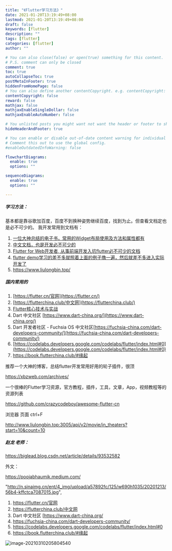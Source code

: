 ```yaml
---
title: "《Flutter学习方法》"
date: 2021-01-20T13:19:49+08:00
lastmod: 2021-01-20T13:19:49+08:00
draft: false
keywords: [flutter]
description: ""
tags: [flutter]
categories: [flutter]
author: ""

# You can also close(false) or open(true) something for this content.
# P.S. comment can only be closed
comment: true
toc: true
autoCollapseToc: true
postMetaInFooter: true
hiddenFromHomePage: false
# You can also define another contentCopyright. e.g. contentCopyright: "This is another copyright."
contentCopyright: false
reward: false
mathjax: false
mathjaxEnableSingleDollar: false
mathjaxEnableAutoNumber: false

# You unlisted posts you might want not want the header or footer to show
hideHeaderAndFooter: true

# You can enable or disable out-of-date content warning for individual post.
# Comment this out to use the global config.
#enableOutdatedInfoWarning: false

flowchartDiagrams:
  enable: true
  options: ""

sequenceDiagrams: 
  enable: true
  options: ""

---
```


##### 学习方法：

基本都是靠谷歌加百度，百度不到换种姿势继续百度，找到为止。但查看文档定也是必不可少的。 我开发常用到文档有：

1. [ 一位大神总结的电子书，常用的Widget布局使用及方法和属性都有](https://book.flutterchina.club/chapter1/mobile_development_intro.html)
2. [中文文档，也是开发必不可少的](https://flutterchina.club/widgets/basics/)
3. [Flutter for Web开发者, 从事前端开发入坑flutter必不可少的文档](https://flutterchina.club/web-analogs/)
4. [flutter demo学习的差不多就照着上面的例子撸一遍，然后就差不多进入实际开发了](https://codelabs.flutter-io.cn/#codelabs)
5. https://www.liulongbin.top/

##### 国内常用的

1. [https://flutter.cn/官网](https://flutter.cn/)  
2. [https://flutterchina.club/中文网](https://flutterchina.club/)
3. [Flutter核心技术与实战](https://www.kancloud.cn/alex_wsc/flutter_demo/1559549)
4. Dart 中文社区 [https://www.dart-china.org/](https://www.dart-china.org/)
5. Dart 开发者社区 - Fuchsia OS 中文社区[https://fuchsia-china.com/dart-developers-community/](https://fuchsia-china.com/dart-developers-community/)
6. [https://codelabs.developers.google.com/codelabs/flutter/index.html#0](https://codelabs.developers.google.com/codelabs/flutter/index.html#0)
7. https://book.flutterchina.club/#缘起

推荐一个大神的博客，总结flutter开发常用好用的轮子插件，很顶

https://xbzweb.com/archives/

一个很棒的Flutter学习资源，官方教程，插件，工具，文章，App，视频教程等的资源列表

https://github.com/crazycodeboy/awesome-flutter-cn

浏览器 页面  ctrl+F

http://www.liulongbin.top:3005/api/v2/movie/in_theaters?start=10&count=10

##### 赵龙 老师：

https://biglead.blog.csdn.net/article/details/93532582

外文：

https://poojabhaumik.medium.com/



 "http://n.sinaimg.cn/ent/4_img/upload/a57892fc/125/w690h1035/20201213/56b4-kffctca7087015.jpg",

1. https://flutter.cn/官网
2. https://flutterchina.club/中文网
3. Dart 中文社区 [https://www.dart-china.org/
4. https://fuchsia-china.com/dart-developers-community/
5. https://codelabs.developers.google.com/codelabs/flutter/index.html#0
6. https://book.flutterchina.club/#缘起

![image-20210310205804540](https://luckly007.oss-cn-beijing.aliyuncs.com/image-20210310205804540.png)